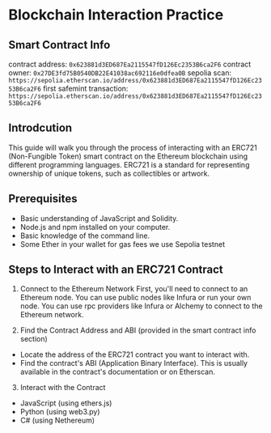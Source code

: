# Blockchain Interaction Practice

## Smart Contract Info

contract address: `0x623881d3ED687Ea2115547fD126Ec2353B6ca2F6`
contract owner: `0x27DE3fd75B0540DB22E41038ac692116e0dfea0B`
sepolia scan: `https://sepolia.etherscan.io/address/0x623881d3ED687Ea2115547fD126Ec2353B6ca2F6`
first safemint transaction: `https://sepolia.etherscan.io/address/0x623881d3ED687Ea2115547fD126Ec2353B6ca2F6`

## Introdcution

This guide will walk you through the process of interacting with an ERC721 (Non-Fungible Token) smart contract on the Ethereum blockchain using different programming languages. ERC721 is a standard for representing ownership of unique tokens, such as collectibles or artwork.

## Prerequisites

- Basic understanding of JavaScript and Solidity.
- Node.js and npm installed on your computer.
- Basic knowledge of the command line.
- Some Ether in your wallet for gas fees we use Sepolia testnet

## Steps to Interact with an ERC721 Contract

1. Connect to the Ethereum Network
   First, you'll need to connect to an Ethereum node. You can use public nodes like Infura or run your own node. You can use rpc providers like Infura or Alchemy to connect to the Ethereum network.

2. Find the Contract Address and ABI (provided in the smart contract info section)

- Locate the address of the ERC721 contract you want to interact with.
- Find the contract's ABI (Application Binary Interface). This is usually available in the contract's documentation or on Etherscan.

3. Interact with the Contract

- JavaScript (using ethers.js)
- Python (using web3.py)
- C# (using Nethereum)
